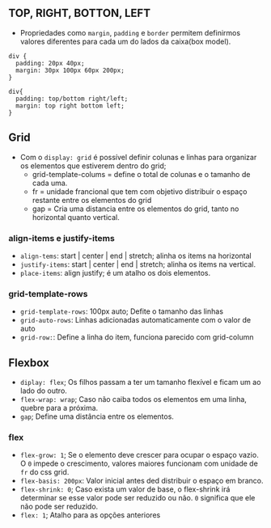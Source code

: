 ## TOP, RIGHT, BOTTON, LEFT 

- Propriedades como `margin`, `padding` e `border` permitem definirmos valores diferentes para cada um do lados da caixa(box model). 

```
div {
  padding: 20px 40px;
  margin: 30px 100px 60px 200px;
}

div{
  padding: top/bottom right/left;
  margin: top right bottom left;
}
```

## Grid

- Com o `display: grid` é possível definir colunas e linhas para organizar os elementos que estiverem dentro do grid;
  - grid-template-colums = define o total de colunas e o tamanho de cada uma.
  - fr = unidade francional que tem com objetivo distribuir o espaço restante entre os elementos do grid
  - gap = Cria uma distancia entre os elementos do grid, tanto no horizontal quanto vertical.

### align-items e justify-items

- `align-tems`: start | center | end | stretch; alinha os items na horizontal
- `justify-items`: start | center | end | stretch; alinha os items na vertical.
- `place-items`: align justify; é um atalho os dois elementos.

### grid-template-rows

- `grid-template-rows`: 100px auto; Defite o tamanho das linhas
- `grid-auto-rows`: Linhas adicionadas automaticamente com o valor de auto
- `grid-row:`: Define a linha do item, funciona parecido com grid-column

## Flexbox
- `diplay: flex`; Os filhos passam a ter um tamanho flexível e ficam um ao lado do outro.
- `flex-wrap: wrap`; Caso não caiba todos os elementos em uma linha, quebre para a próxima.
- `gap`; Define uma distância entre os elementos. 

### flex

- `flex-grow: 1`; Se o elemento deve crescer para ocupar o espaço vazio. O `0` impede o crescimento, valores maiores funcionam com unidade de `fr` do css grid.
- `flex-basis: 200px`: Valor inicial antes ded distribuir o espaço em branco.
- `flex-shrink: 0`; Caso exista um valor de base, o flex-shrink irá determinar se esse valor pode ser reduzido ou não. `0` significa que ele não pode ser reduzido.
- `flex: 1`; Atalho para as opções anteriores